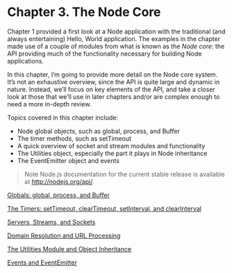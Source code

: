 # Chapter 3. The Node Core

Chapter 1 provided a first look at a Node application with the traditional (and always entertaining) Hello, World application. The examples in the chapter made use of a couple of modules from what is known as the *Node core*: the API providing much of the functionality necessary for building Node applications.

In this chapter, I’m going to provide more detail on the Node core system. It’s not an exhaustive overview, since the API is quite large and dynamic in nature. Instead, we’ll focus on key elements of the API, and take a closer look at those that we’ll use in later chapters and/or are complex enough to need a more in-depth review.

Topics covered in this chapter include:

- Node global objects, such as global, process, and Buffer
- The timer methods, such as setTimeout
- A quick overview of socket and stream modules and functionality
- The Utilities object, especially the part it plays in Node inheritance
- The EventEmitter object and events

> Note
Node.js documentation for the current stable release is available at http://nodejs.org/api/.
> 

[Globals: global, process, and Buffer](chapter-3-the-node-core/globals-global-process-and-buffer.md)

[The Timers: setTimeout, clearTimeout, setInterval, and clearInterval](chapter-3-the-node-core/the-timers-settimeout-cleartimeout-setinterval.md)

[Servers, Streams, and Sockets](chapter-3-the-node-core/servers-streams-and-sockets.md)

[Domain Resolution and URL Processing](chapter-3-the-node-core/domain-resolution-and-url-processing.md)

[The Utilities Module and Object Inheritance](chapter-3-the-node-core/the-utilities-module-and-object-inheritance.md)

[Events and EventEmitter](chapter-3-the-node-core/events-and-eventemitter.md)